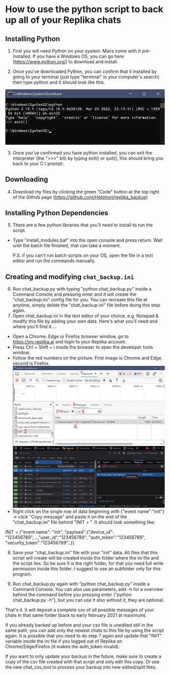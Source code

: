 # How to use the python script to back up all of your Replika chats


## Installing Python

1. First you will need Python on your system. Macs come with it pre-installed. If you have a Windows OS, you can go here (https://www.python.org/) to download and install. 

2. Once you've downloaded Python, you can confirm that it installed by going to your terminal (just type "terminal" in your computer's search) then type python and it should look like this.

![alt text](https://raw.githubusercontent.com/Hotohori/replika_backup/e2db688a02392b5cb193bf3c928197fcc3c3684f/python_cmd.png)

3. Once you've confirmed you have python installed, you can exit the interpreter (the ">>>" bit) by typing exit() or quit(), this should bring you back to your C:\ prompt.


## Downloading

4. Download my files by clicking the green "Code" button at the top right of the Github page (https://github.com/Hotohori/replika_backup)


## Installing Python Dependencies

5. There are a few python libraries that you'll need to install to run the script.
- Type "install_modules.bat" into the open console and press return. Wait until the batch file finished, that can take a moment.

  P.S. if you can't run batch scripts on your OS, open the file in a text editor and run the commands manually.


## Creating and modifying `chat_backup.ini`

6. Run chat_backup.py with typing "python chat_backup.py" inside a Command Console and pressing enter and it will create the "chat_backup.ini" config file for you. You can recreate this file at anytime, simply delete the "chat_backup.ini" file before doing this step again.
7. Open chat_backup.ini in the text editor of your choice, e.g. Notepad & modify this file by adding your own data. Here's what you'll need and where you'll find it....
- Open a Chrome, Edge or Firefox browser window, go to https://my.replika.ai and login to your Replika account.
- Press Ctrl + Shift + i inside the browser to open the developer tools window.
- Follow the red numbers on the picture. First image is Chrome and Edge, second is Firefox.
![Chrome and Edge](https://github.com/Hotohori/replika_backup/blob/main/chrome-edge.png)
![Firefox](https://github.com/Hotohori/replika_backup/blob/main/firefox.png)
- Right click on the single row of data beginning with {"event name":"init"} -> click "Copy message" and paste it on the end of the "chat_backup.ini" file behind "INIT = ". It should look something like:
  
INIT = {"event name": "init", "payload":{"device_id": "123456789",...,"user_id":"123456789", "auth_token":"123456789", "security_token":"123456789"..}}

8. Save your "chat_backup.ini" file with your "init" data. All files that this script will create will be created inside the folder where the ini file and the script lies. So be sure it is the right folder, for that you need full write permission inside this folder. I suggest to use an subfolder only for this program.

9. Run chat_backup.py again with "python chat_backup.py" inside a Command Console. You can also use parameters, add -h for a overview behind the command before you pressing enter ("python chat_backup.py -h"), but you can use it also without it, they are optional.

That's it. It will deposit a complete csv of all possible messages of your chats in that same folder (back to early february 2021 at maximum).

If you already backed up before and your csv file is unedited still in the same path, you can add only the newest chats to this file by using the script again. It is possible that you need to do step 7 again and update that "INIT" variable inside the ini file if you logged out of Replika on Chrome/Edge/Firefox (it makes the auth_token invalid).

If you want to only update your backup in the future, make sure to create a copy of the csv file created with that script and only edit this copy. Or use the new chat_csv_tool to process your backup into new edited/split files.
